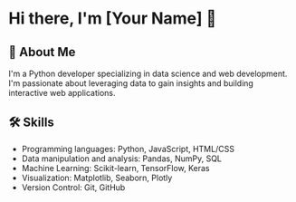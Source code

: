 # Hi there, I'm [Your Name] 👋

## 🚀 About Me
I'm a Python developer specializing in data science and web development. I'm passionate about leveraging data to gain insights and building interactive web applications.

## 🛠️ Skills
- Programming languages: Python, JavaScript, HTML/CSS
- Data manipulation and analysis: Pandas, NumPy, SQL
- Machine Learning: Scikit-learn, TensorFlow, Keras
- Visualization: Matplotlib, Seaborn, Plotly
- Version Control: Git, GitHub
